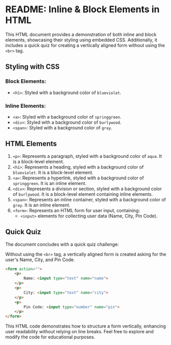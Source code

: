# README: Inline & Block Elements in HTML

This HTML document provides a demonstration of both inline and block elements, showcasing their styling using embedded CSS. Additionally, it includes a quick quiz for creating a vertically aligned form without using the `<br>` tag.

## Styling with CSS

### Block Elements:

- `<h1>`: Styled with a background color of `blueviolet`.

### Inline Elements:

- `<a>`: Styled with a background color of `springgreen`.
- `<div>`: Styled with a background color of `burlywood`.
- `<span>`: Styled with a background color of `gray`.

## HTML Elements

1. `<p>`: Represents a paragraph, styled with a background color of `aqua`. It is a block-level element.
2. `<h1>`: Represents a heading, styled with a background color of `blueviolet`. It is a block-level element.
3. `<a>`: Represents a hyperlink, styled with a background color of `springgreen`. It is an inline element.
4. `<div>`: Represents a division or section, styled with a background color of `burlywood`. It is a block-level element containing inline elements.
5. `<span>`: Represents an inline container, styled with a background color of `gray`. It is an inline element.
6. `<form>`: Represents an HTML form for user input, containing:
    - `<input>` elements for collecting user data (Name, City, Pin Code).

## Quick Quiz

The document concludes with a quick quiz challenge:

Without using the `<br>` tag, a vertically aligned form is created asking for the user's Name, City, and Pin Code.

```html
<form action="">
    <p>
        Name: <input type="text" name="name">
    </p>
    <p>
        City: <input type="text" name="city">
    </p>
    <p>
        Pin Code: <input type="number" name="pin">
    </p>
</form>
```

This HTML code demonstrates how to structure a form vertically, enhancing user readability without relying on line breaks. Feel free to explore and modify the code for educational purposes.